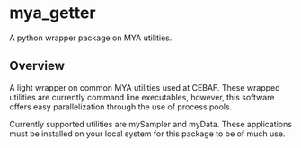 # mya_getter

A python wrapper package on MYA utilities.

## Overview 
A light wrapper on common MYA utilities used at CEBAF.  These wrapped utilities are currently command line executables,
however, this software offers easy parallelization through the use of process pools.

Currently supported utilities are mySampler and myData.  These applications must be installed on your local system for
this package to be of much use.